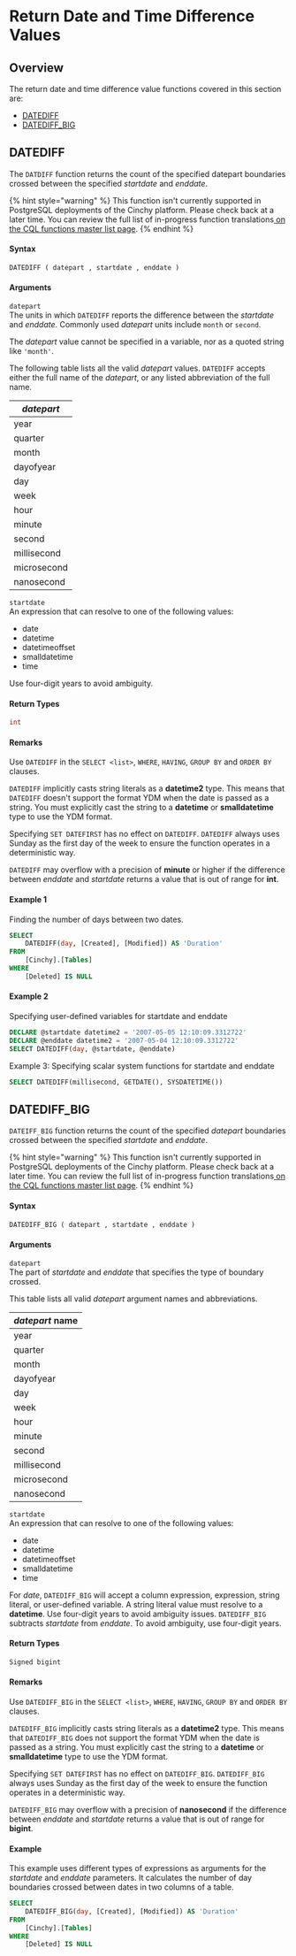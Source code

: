 # Return Date and Time Difference Values

## Overview

The return date and time difference value functions covered in this section are:

* [DATEDIFF](return-date-and-time-difference-values.md#datediff-transact-sql)
* [DATEDIFF\_BIG](return-date-and-time-difference-values.md#datediff\_big-transact-sql)

## DATEDIFF  <a href="#datediff-transact-sql" id="datediff-transact-sql"></a>

The `DATDIFF` function returns the count of the specified datepart boundaries crossed between the specified _startdate_ and _enddate_.

{% hint style="warning" %}
This function isn't currently supported in PostgreSQL deployments of the Cinchy platform. Please check back at a later time.
You can review the full list of in-progress function translations[ on the CQL functions master list page](../../cql-functions-master-list.md).
{% endhint %}

#### Syntax

```sql
DATEDIFF ( datepart , startdate , enddate )
```

#### Arguments

`datepart`\
The units in which `DATEDIFF` reports the difference between the _startdate_ and _enddate_. Commonly used _datepart_ units include `month` or `second`.

The _datepart_ value cannot be specified in a variable, nor as a quoted string like `'month'`.

The following table lists all the valid _datepart_ values. `DATEDIFF` accepts either the full name of the _datepart_, or any listed abbreviation of the full name.

| _datepart_  |
| ----------- |
| year        |
| quarter     |
| month       |
| dayofyear   |
| day         |
| week        |
| hour        |
| minute      |
| second      |
| millisecond |
| microsecond |
| nanosecond  |

`startdate`\
An expression that can resolve to one of the following values:

* date
* datetime
* datetimeoffset
* smalldatetime
* time

Use four-digit years to avoid ambiguity.

#### Return Types

```sql
int
```

#### Remarks

Use `DATEDIFF` in the `SELECT <list>`, `WHERE`, `HAVING`, `GROUP BY` and `ORDER BY` clauses.

`DATEDIFF` implicitly casts string literals as a **datetime2** type. This means that `DATEDIFF` doesn't support the format YDM when the date is passed as a string. You must explicitly cast the string to a **datetime** or **smalldatetime** type to use the YDM format.

Specifying `SET DATEFIRST` has no effect on `DATEDIFF`. `DATEDIFF` always uses Sunday as the first day of the week to ensure the function operates in a deterministic way.

`DATEDIFF` may overflow with a precision of **minute** or higher if the difference between _enddate_ and _startdate_ returns a value that is out of range for **int**.

#### Example 1

Finding the number of days between two dates.

```sql
SELECT
    DATEDIFF(day, [Created], [Modified]) AS 'Duration'
FROM
    [Cinchy].[Tables]
WHERE
	[Deleted] IS NULL
```

#### Example 2

Specifying user-defined variables for startdate and enddate

```sql
DECLARE @startdate datetime2 = '2007-05-05 12:10:09.3312722'
DECLARE @enddate datetime2 = '2007-05-04 12:10:09.3312722'
SELECT DATEDIFF(day, @startdate, @enddate)
```

Example 3: Specifying scalar system functions for startdate and enddate

```sql
SELECT DATEDIFF(millisecond, GETDATE(), SYSDATETIME())
```

## DATEDIFF_BIG <a href="#datediff_big-transact-sql" id="datediff_big-transact-sql"></a>

`DATEIFF_BIG`  function returns the count of the specified _datepart_ boundaries crossed between the specified _startdate_ and _enddate_.

{% hint style="warning" %}
This function isn't currently supported in PostgreSQL deployments of the Cinchy platform. Please check back at a later time.
You can review the full list of in-progress function translations[ on the CQL functions master list page](../../cql-functions-master-list.md).
{% endhint %}

#### Syntax

```sql
DATEDIFF_BIG ( datepart , startdate , enddate )
```

#### Arguments

`datepart`\
The part of _startdate_ and _enddate_ that specifies the type of boundary crossed.

This table lists all valid _datepart_ argument names and abbreviations.

| _datepart_ name |
| --------------- |
| year            |
| quarter         |
| month           |
| dayofyear       |
| day             |
| week            |
| hour            |
| minute          |
| second          |
| millisecond     |
| microsecond     |
| nanosecond      |

`startdate`\
An expression that can resolve to one of the following values:

* date
* datetime
* datetimeoffset
* smalldatetime
* time

For _date_, `DATEDIFF_BIG` will accept a column expression, expression, string literal, or user-defined variable. A string literal value must resolve to a **datetime**. Use four-digit years to avoid ambiguity issues. `DATEDIFF_BIG` subtracts _startdate_ from _enddate_. To avoid ambiguity, use four-digit years.

#### Return Types

```sql
Signed bigint
```

#### Remarks

Use `DATEDIFF_BIG` in the `SELECT <list>`, `WHERE`, `HAVING`, `GROUP BY` and `ORDER BY` clauses.

`DATEDIFF_BIG` implicitly casts string literals as a **datetime2** type. This means that `DATEDIFF_BIG` does not support the format YDM when the date is passed as a string. You must explicitly cast the string to a **datetime** or **smalldatetime** type to use the YDM format.

Specifying `SET DATEFIRST` has no effect on `DATEDIFF_BIG`. `DATEDIFF_BIG` always uses Sunday as the first day of the week to ensure the function operates in a deterministic way.

`DATEDIFF_BIG` may overflow with a precision of **nanosecond** if the difference between _enddate_ and _startdate_ returns a value that is out of range for **bigint**.

#### Example

This example uses different types of expressions as arguments for the _startdate_ and _enddate_ parameters. It calculates the number of day boundaries crossed between dates in two columns of a table.

```sql
SELECT
    DATEDIFF_BIG(day, [Created], [Modified]) AS 'Duration'
FROM
    [Cinchy].[Tables]
WHERE
	[Deleted] IS NULL
```
